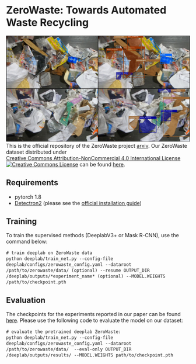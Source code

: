 # ZeroWaste: Towards Automated Waste Recycling

![Image](images/recycling_figure_1.png)
This is the official repository of the ZeroWaste project [arxiv](http://a.com). Our ZeroWaste dataset distributed under 
<a rel="license" href="http://creativecommons.org/licenses/by-nc/4.0/"></a><br /><a rel="license" href="http://creativecommons.org/licenses/by-nc/4.0/">Creative Commons Attribution-NonCommercial 4.0 International License <img alt="Creative Commons License" style="border-width:0" src="https://i.creativecommons.org/l/by-nc/4.0/80x15.png" /></a>  can be found [here](http://csr.bu.edu/ftp/recycle/).

## Requirements
* pytorch 1.8
* [Detectron2](https://github.com/facebookresearch/detectron2) (please see the [official installation guide](https://detectron2.readthedocs.io/en/latest/tutorials/install.html))

## Training
To train the supervised methods (DeeplabV3+ or Mask R-CNN), use the command below: 
```
# train deeplab on ZeroWaste data
python deeplab/train_net.py --config-file deeplab/configs/zerowaste_config.yaml --dataroot /path/to/zerowaste/data/ (optional) --resume OUTPUT_DIR /deeplab/outputs/*experiment_name* (optional) --MODEL.WEIGHTS /path/to/checkpoint.pth
```

## Evaluation
The checkpoints for the experiments reported in our paper can be found [here](http://csr.bu.edu/ftp/recycle/models/). Please use the following code to evaluate the model on our dataset:
```
# evaluate the pretrained deeplab ZeroWaste:
python deeplab/train_net.py --config-file deeplab/configs/zerowaste_config.yaml --dataroot /path/to/zerowaste/data/  --eval-only OUTPUT_DIR /deeplab/outputs/results/ --MODEL.WEIGHTS path/to/checkpoint.pth
```